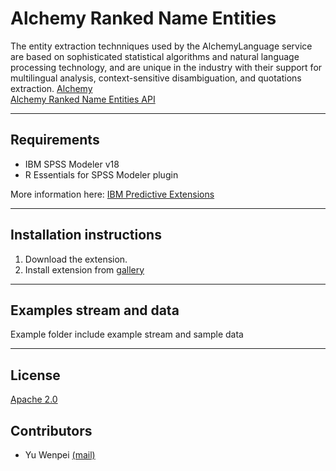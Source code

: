 # Alchemy Ranked Name Entities
The entity extraction technniques used by the AlchemyLanguage service are based on sophisticated statistical algorithms and natural language processing technology, and are unique in the industry with their support for multilingual analysis, context-sensitive disambiguation, and quotations extraction.
[Alchemy](https://www.ibm.com/smarterplanet/us/en/ibmwatson/developercloud/doc/alchemylanguage/)  
[Alchemy Ranked Name Entities API](https://www.ibm.com/smarterplanet/us/en/ibmwatson/developercloud/alchemy-language/api/v1/#entities)

---
Requirements
----
- IBM SPSS Modeler v18
- R Essentials for SPSS Modeler plugin 

More information here: [IBM Predictive Extensions][2]

---
Installation instructions
----
1. Download the extension.
2. Install extension from [gallery][2] 

---
Examples stream and data
----
Example folder include example stream and sample data

---
License
----

[Apache 2.0][1]


Contributors
----
- Yu Wenpei [(mail)](yuwenp@cn.ibm.com)

[1]:http://www.apache.org/licenses/LICENSE-2.0.html
[2]:https://developer.ibm.com/predictiveanalytics/downloads/

